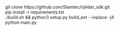<p>
git clone https://github.com/Slamtec/rplidar_sdk.git <br />
pip install -r requirements.txt <br />
./build.sh && python3 setup.py build_ext --inplace -j4 <br />
python main.py <br />
</p>